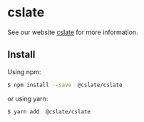 # cslate

See our website [cslate](http://liihom.github.io/cslate) for more information.

## Install

Using npm:

```bash
$ npm install --save  @cslate/cslate
```

or using yarn:

```bash
$ yarn add  @cslate/cslate
```
